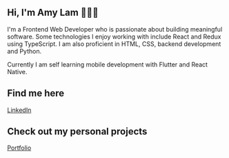 ## Hi, I'm Amy Lam 👋👋👋

I'm a Frontend Web Developer who is passionate about building meaningful software. Some technologies I enjoy working with include React and Redux using TypeScript. I am also proficient in HTML, CSS, backend development and Python.

Currently I am self learning mobile development with Flutter and React Native.

## Find me here
<a href='https://www.linkedin.com/in/someilam/'>LinkedIn</a>

## Check out my personal projects
<a href='https://someilam.github.io/my-portfolio'>Portfolio</a>
